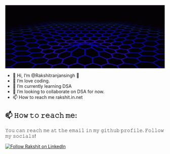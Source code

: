 <div class="container">
<img src="https://github.com/Rakshitranjansingh/Gallery/blob/main/abstract-wave.gif"  height="200px" width= "100%" align="center" >  
</div>



- 👋 Hi, I’m @Rakshitranjansingh 🙋
- 👀 I’m love coding.
- 🌱 I’m currently learning DSA  
- 💞️ I’m looking to collaborate on DSA for now.
- 📫 How to reach me rakshit.in.net


## 📫 𝙷𝚘𝚠 𝚝𝚘 𝚛𝚎𝚊𝚌𝚑 𝚖𝚎:
𝚈𝚘𝚞 𝚌𝚊𝚗 𝚛𝚎𝚊𝚌𝚑 𝚖𝚎 𝚊𝚝 𝚝𝚑𝚎 𝚎𝚖𝚊𝚒𝚕 𝚒𝚗 𝚖𝚢 𝚐𝚒𝚝𝚑𝚞𝚋 𝚙𝚛𝚘𝚏𝚒𝚕𝚎. 𝙵𝚘𝚕𝚕𝚘𝚠 𝚖𝚢 𝚜𝚘𝚌𝚒𝚊𝚕𝚜!

[<img src="https://raw.githubusercontent.com/Raymo111/Raymo111/master/socials/linkedin.png" height="40em" align="center" alt="Follow Rakshit on LinkedIn" title="Follow Rakshit on LinkedIn"/>](https://www.linkedin.com/in/rakshitranjansingh/)



<!---
Rakshitranjansingh/Rakshitranjansingh is a ✨ special ✨ repository because its `README.md` (this file) appears on your GitHub profile.
You can click the Preview link to take a look at your changes.
--->
